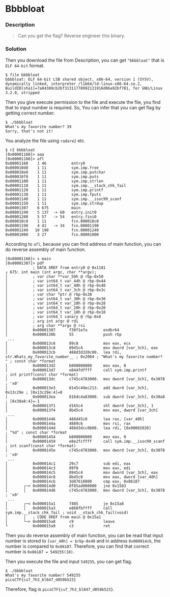 # Bbbbloat
### Description
> Can you get the flag? Reverse engineer this binary.

### Solution
Then you download the file from Description, you can get `"bbbbloat"` that is `ELF 64-bit` format.
```
$ file bbbbloat
bbbbloat: ELF 64-bit LSB shared object, x86-64, version 1 (SYSV), dynamically linked, interpreter /lib64/ld-linux-x86-64.so.2, BuildID[sha1]=7a84389cb2bf31311778992121916d06a92bf701, for GNU/Linux 3.2.0, stripped
```

Then you give execute permission to the file and execute the file, you find that to input number is required. So, You can infer that you can get flag by getting correct number.
```
$ ./bbbbloat
What's my favorite number? 39
Sorry, that's not it!
```

You analyze the file using `radare2` etc.
```
$ r2 bbbbloat
[0x00001160]> aaa
[0x00001160]> afl
0x00001160    1 46           entry0
0x000010d0    1 11           sym.imp.free
0x000010e0    1 11           sym.imp.putchar
0x000010f0    1 11           sym.imp.puts
0x00001100    1 11           sym.imp.strlen
0x00001110    1 11           sym.imp.__stack_chk_fail
0x00001120    1 11           sym.imp.printf
0x00001130    1 11           sym.imp.fputs
0x00001140    1 11           sym.imp.__isoc99_scanf
0x00001150    1 11           sym.imp.strdup
0x00001307    6 675          main
0x00001240    5 137  -> 60   entry.init0
0x00001200    5 57   -> 54   entry.fini0
0x000010c0    1 11           fcn.000010c0
0x00001190    4 41   -> 34   fcn.00001190
0x00001249   10 190          fcn.00001249
0x00001000    3 27           fcn.00001000
```

According to `afl`, because you can find address of main function, you can do reverse assembly of main function.
```
[0x00001160]> s main
[0x00001307]> pdf
            ; DATA XREF from entry0 @ 0x1181
┌ 675: int main (int argc, char **argv);
│           ; var char **var_50h @ rbp-0x50
│           ; var int64_t var_44h @ rbp-0x44
│           ; var int64_t var_40h @ rbp-0x40
│           ; var int64_t var_3ch @ rbp-0x3c
│           ; var char *ptr @ rbp-0x38
│           ; var int64_t var_30h @ rbp-0x30
│           ; var int64_t var_28h @ rbp-0x28
│           ; var int64_t var_20h @ rbp-0x20
│           ; var int64_t var_18h @ rbp-0x18
│           ; var int64_t canary @ rbp-0x8
│           ; arg int argc @ rdi
│           ; arg char **argv @ rsi
│           0x00001307      f30f1efa       endbr64
│           0x0000130b      55             push rbp
 ...
│           0x000013c6      89c8           mov eax, ecx
│           0x000013c8      8945c4         mov dword [var_3ch], eax
│           0x000013cb      488d3d320c00.  lea rdi, str.Whats_my_favorite_number__ ; 0x2004 ; "What's my favorite number? " ; const char *format
│           0x000013d2      b800000000     mov eax, 0
│           0x000013d7      e844fdffff     call sym.imp.printf         ; int printf(const char *format)
│           0x000013dc      c745c4783000.  mov dword [var_3ch], 0x3078 ; 'x0'
│           0x000013e3      8145c49ec213.  add dword [var_3ch], 0x13c29e ; [0x13c29e:4]=0
│           0x000013ea      816dc4a83000.  sub dword [var_3ch], 0x30a8 ; [0x30a8:4]=-1
│           0x000013f1      d165c4         shl dword [var_3ch], 1
│           0x000013f4      8b45c4         mov eax, dword [var_3ch]
 ...
│           0x00001446      488d45c0       lea rax, [var_40h]
│           0x0000144a      4889c6         mov rsi, rax
│           0x0000144d      488d3dcc0b00.  lea rdi, [0x00002020]       ; "%d" ; const char *format
│           0x00001454      b800000000     mov eax, 0
│           0x00001459      e8e2fcffff     call sym.imp.__isoc99_scanf ; int scanf(const char *format)
│           0x0000145e      c745c4783000.  mov dword [var_3ch], 0x3078 ; 'x0'
 ...
│           0x000014c1      29c7           sub edi, eax
│           0x000014c3      89f8           mov eax, edi
│           0x000014c5      8945c4         mov dword [var_3ch], eax
│           0x000014c8      8b45c0         mov eax, dword [var_40h]
│           0x000014cb      3d87610800     cmp eax, 0x86187
│       ┌─< 0x000014d0      0f85ad000000   jne 0x1583
│       │   0x000014d6      c745c4783000.  mov dword [var_3ch], 0x3078 ; 'x0'
 ...
│       ┌─< 0x000015a1      7405           je 0x15a8
│       │   0x000015a3      e868fbffff     call sym.imp.__stack_chk_fail ; void __stack_chk_fail(void)
│       │   ; CODE XREF from main @ 0x15a1
│       └─> 0x000015a8      c9             leave
└           0x000015a9      c3             ret
```

Then you do reverse assembly of main function, you can be read that input number is stored to `[var_40h] = $rbp-0x40` and in address `0x000014cb`, the number is compared to `0x86187`.
Therefore, you can find that correct number is `0x86187 = 549255(10)`.

Then you execute the file and input `549255`, you can get flag.
```
$ ./bbbbloat
What's my favorite number? 549255
picoCTF{cu7_7h3_bl047_d059b523}
```

Therefore, flag is `picoCTF{cu7_7h3_bl047_d059b523}`.
